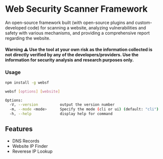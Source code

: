 # Web Security Scanner Framework

An open-source framework built (with open-source plugins and custom-developed code) for scanning a website, analyzing vulnerabilities and safety with various mechanisms, and providing a comprehensive report regarding the website.

#### Warning ⚠️ Use the tool at your own risk as the information collected is not directly verified by any of the developers/providers. Use the information for security analysis and research purposes only.

### Usage

```bash
npm install -g websf
```

```bash
websf [options] [website]

Options:
  -V, --version          output the version number
  -m, --mode <mode>      Specify the mode (cli or ui) (default: "cli")
  -h, --help             display help for command
```

## Features
- DNS Records
- Website IP Finder
- Reverese IP Lookup